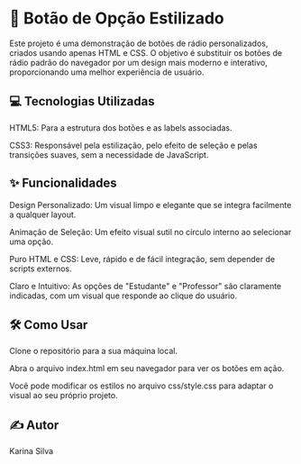 # 🎨 Botão de Opção Estilizado
Este projeto é uma demonstração de botões de rádio personalizados, criados usando apenas HTML e CSS. O objetivo é substituir os botões de rádio padrão do navegador por um design mais moderno e interativo, proporcionando uma melhor experiência de usuário.

## 💻 Tecnologias Utilizadas
HTML5: Para a estrutura dos botões e as labels associadas.

CSS3: Responsável pela estilização, pelo efeito de seleção e pelas transições suaves, sem a necessidade de JavaScript.

## ✨ Funcionalidades
Design Personalizado: Um visual limpo e elegante que se integra facilmente a qualquer layout.

Animação de Seleção: Um efeito visual sutil no círculo interno ao selecionar uma opção.

Puro HTML e CSS: Leve, rápido e de fácil integração, sem depender de scripts externos.

Claro e Intuitivo: As opções de "Estudante" e "Professor" são claramente indicadas, com um visual que responde ao clique do usuário.

## 🛠️ Como Usar
Clone o repositório para a sua máquina local.

Abra o arquivo index.html em seu navegador para ver os botões em ação.

Você pode modificar os estilos no arquivo css/style.css para adaptar o visual ao seu próprio projeto.

## ✍️ Autor
Karina Silva
